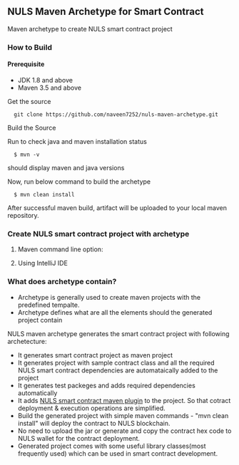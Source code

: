 ## NULS Maven Archetype for Smart Contract
Maven archetype to create NULS smart contract project

### How to Build

#### Prerequisite

- JDK 1.8 and above
- Maven 3.5 and above

Get the source

      git clone https://github.com/naveen7252/nuls-maven-archetype.git

Build the Source

 Run to check java and maven installation status
 
      $ mvn -v
 
 should display maven and java versions
 
 Now, run below command to build the archetype
 
      $ mvn clean install
 
 After successful maven build, artifact will be uploaded to your local maven repository.
 
 ### Create NULS smart contract project with archetype
 
 1. Maven command line option:
 
 2. Using IntelliJ IDE
 
 ### What does archetype contain?
 
 - Archetype is generally used to create maven projects with the predefined tempalte. 
 - Archetype defines what are all the elements should the generated project contain
 
 NULS maven archetype generates the smart contract project with following archetecture:
 
 - It generates smart contract project as maven project
 - It generates project with sample contract class and all the required NULS smart contract dependencies are automataically added to the project
 - It generates test packeges and adds required dependencies automatically
 - It adds [NULS smart contract maven plugin](https://github.com/naveen7252/nuls-smart-contract-maven-plugin) to the project. So that cotract deployment & execution operations are simplified.
 - Build the generated project with simple maven commands - "mvn clean install" will deploy the contract to NULS blockchain.
 - No need to upload the jar or generate and copy the contract hex code to NULS wallet for the contract deployment.
 - Generated project comes with some useful library classes(most frequently used) which can be used in smart contract development.
 
 
